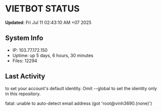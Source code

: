 # VIETBOT STATUS
**Updated**: Fri Jul 11 02:43:10 AM +07 2025

## System Info
- IP: 103.77.172.150
- Uptime: up 5 days, 6 hours, 30 minutes
- Files: 12294

## Last Activity

to set your account's default identity.
Omit --global to set the identity only in this repository.

fatal: unable to auto-detect email address (got 'root@vinh3690.(none)')
